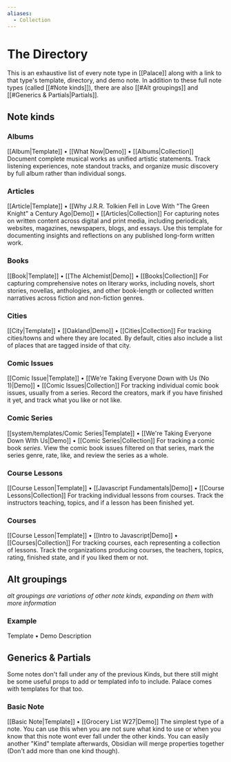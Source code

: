 ```yaml
---
aliases:
  - Collection
---
```

# The Directory

This is an exhaustive list of every note type in [[Palace]] along with a link to that type's template, directory, and demo note. In addition to these full note types (called [[#Note kinds]]), there are also [[#Alt groupings]] and [[#Generics & Partials|Partials]].

## Note kinds

### Albums
[[Album|Template]] • [[What Now|Demo]] • [[Albums|Collection]]
Document complete musical works as unified artistic statements. Track listening experiences, note standout tracks, and organize music discovery by full album rather than individual songs.

### Articles
[[Article|Template]] • [[Why J.R.R. Tolkien Fell in Love With "The Green Knight" a Century Ago|Demo]] • [[Articles|Collection]]
For capturing notes on written content across digital and print media, including periodicals, websites, magazines, newspapers, blogs, and essays. Use this template for documenting insights and reflections on any published long-form written work.

### Books
[[Book|Template]] • [[The Alchemist|Demo]] • [[Books|Collection]]
For capturing comprehensive notes on literary works, including novels, short stories, novellas, anthologies, and other book-length or collected written narratives across fiction and non-fiction genres.

### Cities
[[City|Template]] • [[Oakland|Demo]] • [[Cities|Collection]]
For tracking cities/towns and where they are located. By default, cities also include a list of places that are tagged inside of that city.

### Comic Issues
[[Comic Issue|Template]] • [[We're Taking Everyone Down with Us (No 1)|Demo]] • [[Comic Issues|Collection]]
For tracking individual comic book issues, usually from a series. Record the creators, mark if you have finished it yet, and track what you like or not like.

### Comic Series
[[system/templates/Comic Series|Template]] • [[We're Taking Everyone Down WIth Us|Demo]] • [[Comic Series|Collection]]
For tracking a comic book *series*. View the comic book issues filtered on that series, mark the series genre, rate, like, and review the series as a whole.

### Course Lessons
[[Course Lesson|Template]] • [[Javascript Fundamentals|Demo]] • [[Course Lessons|Collection]]
For tracking individual lessons from courses. Track the instructors teaching, topics, and if a lesson has been finished yet.

### Courses
[[Course Lesson|Template]] • [[Intro to Javascript|Demo]] • [[Courses|Collection]]
For tracking courses, each representing a collection of lessons. Track the organizations producing courses, the teachers, topics, rating, finished state, and if you liked them or not.



## Alt groupings
*alt groupings are variations of other note kinds, expanding on them with more information*
### Example
Template • Demo
Description

## Generics & Partials
Some notes don't fall under any of the previous Kinds, but there still might be some useful props to add or templated info to include. Palace comes with templates for that too.

### Basic Note
[[Basic Note|Template]] • [[Grocery List W27|Demo]]
The simplest type of a note. You can use this when you are not sure what kind to use or when you know that this note wont ever fall under the other kinds. You can easily another "Kind" template afterwards, Obsidian will merge properties together (Don't add more than one kind though).
